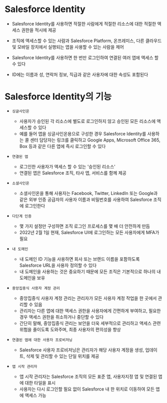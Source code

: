 # Salesforce Identity

- Salesforce Identity를 사용하면 적절한 사람에게 적절한 리소스에 대한 적절한 액세스 권한을 적시에 제공

- 조직에 액세스할 수 있는 사람과 Salesforce Platform, 온프레미스, 다른 클라우드 및 모바일 장치에서 실행되는 앱을 사용할 수 있는 사람을 제어

- Salesforce Identity를 사용하면 한 번만 로그인하여 연결된 여러 앱에 액세스 할 수 있다

- ID에는 이름과 성, 연락처 정보, 직급과 같은 사용자에 대한 속성도 포함된다

# Salesforce Identity의 기능

- `싱글사인온` 

    - 사용자가 승인된 각 리소스에 별도로 로그인하지 않고 승인된 모든 리소스에 액세스할 수 있다
    - 예를 들어 앱을 싱글사인온용으로 구성한 경우 Salesforce Identity를 사용하는 콜 센터 담당자는 링크를 클릭하고 Google Apps, Microsoft Office 365, Box 등과 같은 다른 앱에 즉시 로그인할 수 있다

- `연결된 앱`

    - 로그인한 사용자가 액세스 할 수 있는 '승인된 리소스'
    - 연결된 앱은 Salesforce 조직, 타사 앱, 서비스를 함께 제공

- `소셜사인온`

    - 소셜사인온을 통해 사용자는 Facebook, Twitter, LinkedIn 또는 Google과 같은 외부 인증 공급자의 사용자 이름과 비밀번호를 사용하여 Salesforce 조직에 로그인한다

- `다단계 인증`

    - 몇 가지 설정만 구성하면 조직 로그인 프로세스를 몇 배 더 안전하게 만듬
    - 2022년 2월 1일 현재, Salesforce UI에 로그인하는 모든 사용자에게 MFA가 필요

- `내 도메인`

    - 내 도메인 ID 기능을 사용하면 회사 또는 브랜드 이름을 포함하도록 Salesforce URL을 사용자 정의할 수 있다
    - 내 도메인을 사용하는 것은 중요하기 때문에 모든 조직은 기본적으로 하나의 내 도메인을 보유

- `중앙집중식 사용자 계정 관리`

    - 중앙집중식 사용자 계정 관리는 관리자가 모든 사용자 계정 작업을 한 곳에서 관리할 수 있음
    - 관리자는 다른 앱에 대한 액세스 권한을 사용자에게 간편하게 부여하고, 필요한 경우 액세스 권한을 취소하거나 중단할 수 있다
    - 간단히 말해, 중앙집중식 관리는 보안을 더욱 세부적으로 관리하고 액세스 관련 위험을 줄이도록 도와주며, 최종 사용자의 편의성을 향상

- `연결된 앱에 대한 사용자 프로비저닝`

    - Salesforce 사용자 프로비저닝은 관리자가 해당 사용자 계정을 생성, 업데이트, 삭제 및 관리할 수 있는 단일 위치를 제공

- `앱 시작 관리자`

    - 앱 시작 관리자는 Salesforce 조직의 모든 표준 앱, 사용자지정 앱 및 연결된 앱에 대한 타일을 표시
    - 사용자는 다시 로그인할 필요 없이 Salesforce 내 한 위치로 이동하여 모든 앱에 액세스 가능
